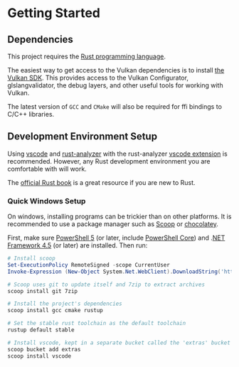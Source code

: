 # Getting Started

## Dependencies

This project requires the [Rust programming language](https://www.rust-lang.org/).

The easiest way to get access to the Vulkan dependencies is to install [the Vulkan SDK](https://vulkan.lunarg.com/sdk/home). This provides access to the Vulkan Configurator, glslangvalidator, the debug layers, and other useful tools for working with Vulkan.

The latest version of `GCC` and `CMake` will also be required for ffi bindings to C/C++ libraries.

## Development Environment Setup

Using [vscode](https://code.visualstudio.com/) and [rust-analyzer](https://github.com/rust-analyzer/rust-analyzer) with the rust-analyzer [vscode extension](https://marketplace.visualstudio.com/items?itemName=matklad.rust-analyzer) is recommended. However, any Rust development environment you are comfortable with will work.

The [official Rust book](https://doc.rust-lang.org/book/) is a great resource if you are new to Rust.

### Quick Windows Setup

On windows, installing programs can be trickier than on other platforms. It is recommended to use a package manager such as [Scoop](https://scoop.sh/) or [chocolatey](https://chocolatey.org/).

First, make sure [PowerShell 5](https://aka.ms/wmf5download) (or later, include [PowerShell Core](https://docs.microsoft.com/en-us/powershell/scripting/install/installing-powershell-core-on-windows?view=powershell-6)) and .[NET Framework 4.5](https://www.microsoft.com/net/download) (or later) are installed. Then run:

```powershell
# Install scoop
Set-ExecutionPolicy RemoteSigned -scope CurrentUser
Invoke-Expression (New-Object System.Net.WebClient).DownloadString('https://get.scoop.sh')

# Scoop uses git to update itself and 7zip to extract archives
scoop install git 7zip 

# Install the project's dependencies
scoop install gcc cmake rustup

# Set the stable rust toolchain as the default toolchain
rustup default stable

# Install vscode, kept in a separate bucket called the 'extras' bucket
scoop bucket add extras
scoop install vscode
```
